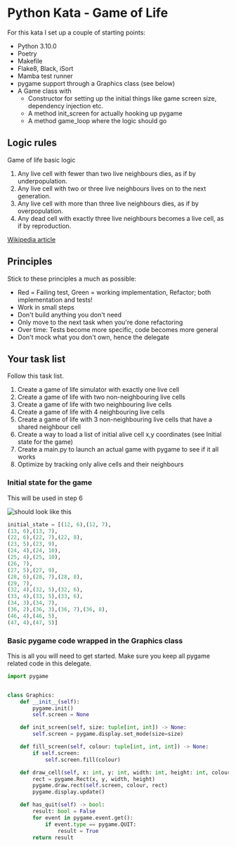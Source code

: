 # Python Kata - Game of Life

For this kata I set up a couple of starting points:

* Python 3.10.0
* Poetry
* Makefile
* Flake8, Black, iSort
* Mamba test runner
* pygame support through a Graphics class (see below)
* A Game class with
  * Constructor for setting up the initial things like game screen size, dependency injection etc.
  * A method init_screen for actually hooking up pygame
  * A method game_loop where the logic should go

## Logic rules
Game of life basic logic
1. Any live cell with fewer than two live neighbours dies, as if by underpopulation.
2. Any live cell with two or three live neighbours lives on to the next generation. 
3. Any live cell with more than three live neighbours dies, as if by overpopulation. 
4. Any dead cell with exactly three live neighbours becomes a live cell, as if by reproduction.

[Wikipedia article](https://en.wikipedia.org/wiki/Conway%27s_Game_of_Life)

## Principles
Stick to these principles a much as possible:

* Red = Failing test, Green = working implementation, Refactor; both implementation and tests!
* Work in small steps
* Don't build anything you don't need
* Only move to the next task when you're done refactoring
* Over time: Tests become more specific, code becomes more general
* Don't mock what you don't own, hence the delegate

## Your task list
Follow this task list.

1. Create a game of life simulator with exactly one live cell
2. Create a game of life with two non-neighbouring live cells
3. Create a game of life with two neighbouring live cells
4. Create a game of life with 4 neighbouring live cells
5. Create a game of life with 3 non-neighbouring live cells that have a shared neighbour cell
6. Create a way to load a list of initial alive cell x,y coordinates (see Initial state for the game)
7. Create a main.py to launch an actual game with pygame to see if it all works
8. Optimize by tracking only alive cells and their neighbours

### Initial state for the game
This will be used in step 6

![should look like this](https://en.wikipedia.org/wiki/File:Gospers_glider_gun.gif)
```python
initial_state = [(12, 6),(12, 7),
(13, 6),(13, 7),
(22, 6),(22, 7),(22, 8),
(23, 5),(23, 9),
(24, 4),(24, 10),
(25, 4),(25, 10),
(26, 7),
(27, 5),(27, 9),
(28, 6),(28, 7),(28, 8),
(29, 7),
(32, 4),(32, 5),(32, 6),
(33, 4),(33, 5),(33, 6),
(34, 3),(34, 7),
(36, 2),(36, 3),(36, 7),(36, 8),
(46, 4),(46, 5),
(47, 4),(47, 5)]
```


### Basic pygame code wrapped in the Graphics class
This is all you will need to get started. Make sure you keep all pygame related code in this delegate.

``` python
import pygame


class Graphics:
    def __init__(self):
        pygame.init()
        self.screen = None

    def init_screen(self, size: tuple[int, int]) -> None:
        self.screen = pygame.display.set_mode(size=size)

    def fill_screen(self, colour: tuple[int, int, int]) -> None:
        if self.screen:
            self.screen.fill(colour)

    def draw_cell(self, x: int, y: int, width: int, height: int, colour: tuple[int, int, int]) -> None:
        rect = pygame.Rect(x, y, width, height)
        pygame.draw.rect(self.screen, colour, rect)
        pygame.display.update()

    def has_quit(self) -> bool:
        result: bool = False
        for event in pygame.event.get():
            if event.type == pygame.QUIT:
                result = True
        return result
```
